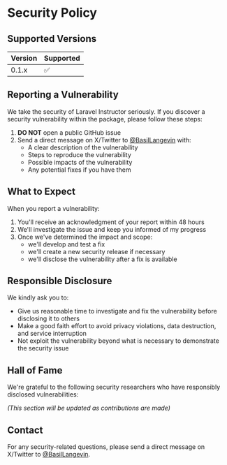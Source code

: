 # Security Policy

## Supported Versions

| Version | Supported          |
| ------- | ------------------ |
| 0.1.x   | :white_check_mark: |

## Reporting a Vulnerability

We take the security of Laravel Instructor seriously. If you discover a security vulnerability within the package, please follow these steps:

1. **DO NOT** open a public GitHub issue
2. Send a direct message on X/Twitter to [@BasilLangevin](https://twitter.com/BasilLangevin) with:
   - A clear description of the vulnerability
   - Steps to reproduce the vulnerability
   - Possible impacts of the vulnerability
   - Any potential fixes if you have them

## What to Expect

When you report a vulnerability:

1. You'll receive an acknowledgment of your report within 48 hours
2. We'll investigate the issue and keep you informed of my progress
3. Once we've determined the impact and scope:
   - we'll develop and test a fix
   - we'll create a new security release if necessary
   - we'll disclose the vulnerability after a fix is available

## Responsible Disclosure

We kindly ask you to:

- Give us reasonable time to investigate and fix the vulnerability before disclosing it to others
- Make a good faith effort to avoid privacy violations, data destruction, and service interruption
- Not exploit the vulnerability beyond what is necessary to demonstrate the security issue

## Hall of Fame

We're grateful to the following security researchers who have responsibly disclosed vulnerabilities:

_(This section will be updated as contributions are made)_

## Contact

For any security-related questions, please send a direct message on X/Twitter to [@BasilLangevin](https://twitter.com/BasilLangevin).
